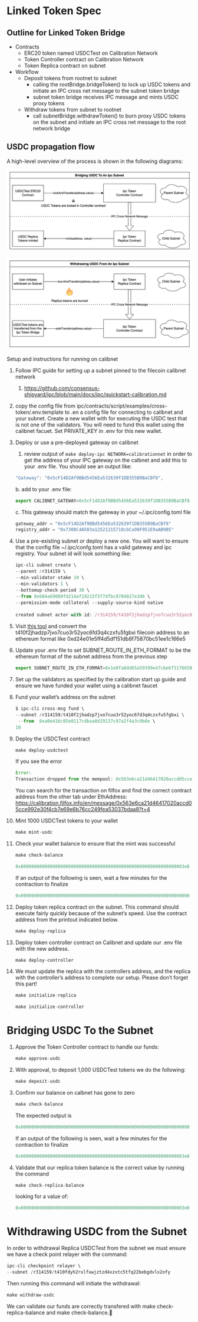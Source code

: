 # Linked Token Spec

## Outline for Linked Token Bridge
- Contracts
    - ERC20 token named USDCTest on Calibration Network
    - Token Controller contract on Calibration Network
    - Token Replica contract on subnet
- Workflow
    - Deposit tokens from rootnet to subnet
        - calling the rootBridge.bridgeToken() to lock up USDC tokens and initiate an IPC cross net message to the subnet token bridge
        - subnet token bridge receives IPC message and mints USDC proxy tokens
    - Withdraw tokens from subnet to rootnet
        - call subnetBridge.withdrawToken() to burn proxy USDC tokens on the subnet and initiate an IPC cross net message to the root network bridge

## USDC propagation flow

A high-level overview of the process is shown in the following diagrams:

![Linked Token Bridging](./linked-token-bridging.png)

![Linked Token Withdrawing](./linked-token-withdrawing.png)

Setup and instructions for running on calibnet

1. Follow IPC guide for setting up a subnet pinned to the filecoin calibnet network
    1. https://github.com/consensus-shipyard/ipc/blob/main/docs/ipc/quickstart-calibration.md
2. copy the config file from ipc/contracts/script/examples/cross-token/.env.template to .en a config file for connecting to calibnet and your subnet. Create a new wallet with for executing the USDC test that is not one of the validators. You will need to fund this wallet using the calibnet facuet. Set PRIVATE_KEY in .env for this new wallet.
3. Deploy or use a pre-deployed gateway on calibnet
    1. review output of `make deploy-ipc NETWORK=calibrationnet`  in order to get the address of your IPC gateway on the calbnet and add this to your .env file. You should see an output like:

    ```jsx
    "Gateway": "0x5cF14D2Af9BBd5456Ea532639f1DB355B9BaCBf8",
    ```

    b.  add to your .env file:

    ```jsx
    export CALIBNET_GATEWAY=0x5cF14D2Af9BBd5456Ea532639f1DB355B9BaCBf8
    ```

    c.  This gateway should match the gateway in your ~/.ipc/config.toml file

    ```jsx
    gateway_addr = "0x5cF14D2Af9BBd5456Ea532639f1DB355B9BaCBf8"
    registry_addr = "0x7308C4A503a12521215718cbCa98F951E9aAB9B5"
    ```

4. Use a pre-existing subnet or deploy a new one. You will want to ensure that the config file ~/.ipc/confg.toml has a valid gateway and ipc registry. Your subnet id will look something like:

    ```jsx
    ipc-cli subnet create \
    --parent /r314159 \
    --min-validator-stake 10 \
    --min-validators 1 \
    --bottomup-check-period 30 \
    --from 0x684a69080fd214af19215f5f7dfbc9704027e3d6 \
    --permission-mode collateral --supply-source-kind native

    created subnet actor with id: /r314159/t410f2jhadzp7jvo7cuo3r52yoc6fd3q4czxfu5fgbxi

    ```

5. Visit [this tool](https://beryx.zondax.ch/address_converter) and convert the t410f2jhadzp7jvo7cuo3r52yoc6fd3q4czxfu5fgbxi filecoin address to an ethereum format like 0xd24e01e5ff4d5df151db8f75870bc51ee1c166e5
6. Update your .env file to set SUBNET_ROUTE_IN_ETH_FORMAT to be the ethereum format of the subnet address from the previous step

    ```jsx
    export SUBNET_ROUTE_IN_ETH_FORMAT=0x1e0fa8dd65a59399e47cbe6f31766586b41204c3
    ```

7. Set up the validators as specified by the calibration start up guide and ensure we have funded your wallet using a calibnet faucet
8. Fund your wallet’s address on the subnet

    ```jsx
    $ ipc-cli cross-msg fund \
    --subnet /r314159/t410f2jhadzp7jvo7cuo3r52yoc6fd3q4czxfu5fgbxi \
     --from  0xa0e416c85e0117cdbaa8d29137c97a2f4a3c9b8e \
    10
    ```

9. Deploy the USDCTest contract

    ```jsx
    make deploy-usdctest
    ```

    If you see the error

    ```jsx
    Error:
    Transaction dropped from the mempool: 0x563e6ca21d46417020accd05cce992e30f4cb7e69e6b76cc249fea53037bdaa8
    ```

    You can search for the transaction on filfox and find the correct contract address from the other tab under EthAddress: https://calibration.filfox.info/en/message/0x563e6ca21d46417020accd05cce992e30f4cb7e69e6b76cc249fea53037bdaa8?t=4

10. Mint 1000 USDCTest tokens to your wallet

    ```jsx
    make mint-usdc
    ```

11. Check your wallet balance to ensure that the mint was successful

    ```jsx
    make check-balance
    ```

    ```jsx
    0x00000000000000000000000000000000000000000000000000000000000003e8
    ```

    If an output of the following is seen, wait a few minutes for the contraction to finalize

    ```jsx
    0x0000000000000000000000000000000000000000000000000000000000000000
    ```

12. Deploy token replica contract on the subnet. This command should execute fairly quickly because of the subnet’s speed. Use the contract address from the printout indicated below.

    ```jsx
    make deploy-replica
    ```

13. Deploy token controller contract on Calibnet and update our .env file with the new address.

    ```jsx
    make deploy-controller
    ```

14. We must update the replica with the controllers address, and the replica with the controller’s address to complete our setup. Please don’t forget this part!

    ```jsx
    make initialize-replica
    ```

    ```jsx
    make initialize-controller
    ```


# Bridging USDC To the Subnet

1. Approve the Token Controller contract to handle our funds:

    ```jsx
    make approve-usdc
    ```

2. With approval, to deposit 1,000 USDCTest tokens we do the following:

    ```jsx
    make deposit-usdc
    ```

3. Confirm our balance on calbnet has gone to zero

    ```jsx
    make check-balance
    ```

    The expected output is

    ```jsx
    0x0000000000000000000000000000000000000000000000000000000000000000
    ```

    If an output of the following is seen, wait a few minutes for the contraction to finalize

    ```jsx
    0x00000000000000000000000000000000000000000000000000000000000003e8
    ```

4. Validate that our replica token balance is the correct value by running the command

    ```jsx
    make check-replica-balance
    ```

    looking for a value of:

    ```jsx
    0x00000000000000000000000000000000000000000000000000000000000003e8
    ```


# Withdrawing USDC from the Subnet

In order to withdrawal Replica USDCTest from the subnet we must ensure we have a check point relayer with the command:

```jsx
ipc-cli checkpoint relayer \
--subnet /r314159/t410fdyh2rxlfuwjztzd4xzxtc5tfq22bebgdvlx2ofy
```

Then running this command will initiate the withdrawal:

```jsx
make withdraw-usdc
```

We can validate our funds are correctly transfered with make check-replica-balance and make check-balance.
